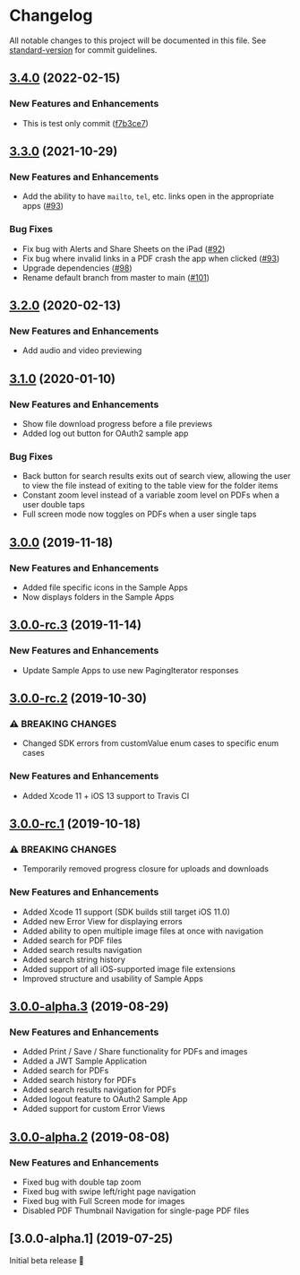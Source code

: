 # Changelog

All notable changes to this project will be documented in this file. See [standard-version](https://github.com/conventional-changelog/standard-version) for commit guidelines.

## [3.4.0](https://github.com/box/box-ios-preview-sdk/compare/v3.3.0...v3.4.0) (2022-02-15)


### New Features and Enhancements

* This is test only commit ([f7b3ce7](https://github.com/box/box-ios-preview-sdk/commit/f7b3ce7671dbb1ee13d1d0135bf81d0906b38435))

## [3.3.0](https://github.com/box/box-ios-preview-sdk/compare/v3.2.0...v3.3.0) (2021-10-29)


### New Features and Enhancements

- Add the ability to have `mailto`, `tel`, etc. links open in the appropriate apps ([#93](https://github.com/box/box-ios-preview-sdk/pull/93))

### Bug Fixes

- Fix bug with Alerts and Share Sheets on the iPad ([#92](https://github.com/box/box-ios-preview-sdk/pull/92))
- Fix bug where invalid links in a PDF crash the app when clicked ([#93](https://github.com/box/box-ios-preview-sdk/pull/93))
- Upgrade dependencies ([#98](https://github.com/box/box-ios-preview-sdk/pull/98))
- Rename default branch from master to main ([#101](https://github.com/box/box-ios-preview-sdk/pull/101))

## [3.2.0](https://github.com/box/box-ios-preview-sdk/compare/v3.1.0...v3.2.0)  (2020-02-13)


### New Features and Enhancements

- Add audio and video previewing

## [3.1.0](https://github.com/box/box-ios-preview-sdk/compare/v3.0.0...v3.1.0)  (2020-01-10)


### New Features and Enhancements

- Show file download progress before a file previews
- Added log out button for OAuth2 sample app 

### Bug Fixes

- Back button for search results exits out of search view, allowing the user to view the file instead of exiting to the table view for the folder items
- Constant zoom level instead of a variable zoom level on PDFs when a user double taps
- Full screen mode now toggles on PDFs when a user single taps

## [3.0.0](https://github.com/box/box-ios-preview-sdk/compare/v3.0.0-rc.3...v3.0.0)  (2019-11-18)


### New Features and Enhancements

- Added file specific icons in the Sample Apps
- Now displays folders in the Sample Apps

## [3.0.0-rc.3](https://github.com/box/box-ios-preview-sdk/compare/v3.0.0-rc.2...v3.0.0-rc.3)  (2019-11-14)


### New Features and Enhancements

- Update Sample Apps to use new PagingIterator responses 

## [3.0.0-rc.2](https://github.com/box/box-ios-preview-sdk/compare/v3.0.0-rc.1...v3.0.0-rc.2)  (2019-10-30)


### ⚠ BREAKING CHANGES

- Changed SDK errors from customValue enum cases to specific enum cases

### New Features and Enhancements

- Added Xcode 11 + iOS 13 support to Travis CI

## [3.0.0-rc.1](https://github.com/box/box-ios-preview-sdk/compare/v3.0.0-alpha.3...v3.0.0-rc.1)  (2019-10-18)


### ⚠ BREAKING CHANGES

- Temporarily removed progress closure for uploads and downloads

### New Features and Enhancements

- Added Xcode 11 support (SDK builds still target iOS 11.0)
- Added new Error View for displaying errors
- Added ability to open multiple image files at once with navigation
- Added search for PDF files
- Added search results navigation
- Added search string history
- Added support of all iOS-supported image file extensions
- Improved structure and usability of Sample Apps

## [3.0.0-alpha.3](https://github.com/box/box-ios-preview-sdk/compare/v3.0.0-alpha.2...v3.0.0-alpha.3)  (2019-08-29)


### New Features and Enhancements

- Added Print / Save / Share functionality for PDFs and images
- Added a JWT Sample Application
- Added search for PDFs
- Added search history for PDFs
- Added search results navigation for PDFs
- Added logout feature to OAuth2 Sample App
- Added support for custom Error Views

## [3.0.0-alpha.2](https://github.com/box/box-ios-preview-sdk/compare/v3.0.0-alpha.1...v3.0.0-alpha.2)  (2019-08-08)


### New Features and Enhancements

- Fixed bug with double tap zoom
- Fixed bug with swipe left/right page navigation
- Fixed bug with Full Screen mode for images
- Disabled PDF Thumbnail Navigation for single-page PDF files

## [3.0.0-alpha.1] (2019-07-25)


Initial beta release :tada:
